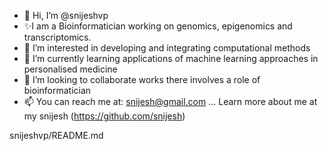 - 👋 Hi, I’m @snijeshvp
- ✨I am a Bioinformatician working on genomics, epigenomics and transcriptomics.
- 👀 I’m interested in developing and integrating computational methods
- 🌱 I’m currently learning applications of machine learning approaches in personalised medicine
- 💞️ I’m looking to collaborate works there involves a role of bioinformatician
- 📫 You can reach me at: snijesh@gmail.com ...
Learn more about me at my snijesh (https://github.com/snijesh)

snijeshvp/README.md


<!---
snijeshvp/snijeshvp is a ✨ special ✨ repository because its `README.md` (this file) appears on your GitHub profile.
You can click the Preview link to take a look at your changes.
--->
